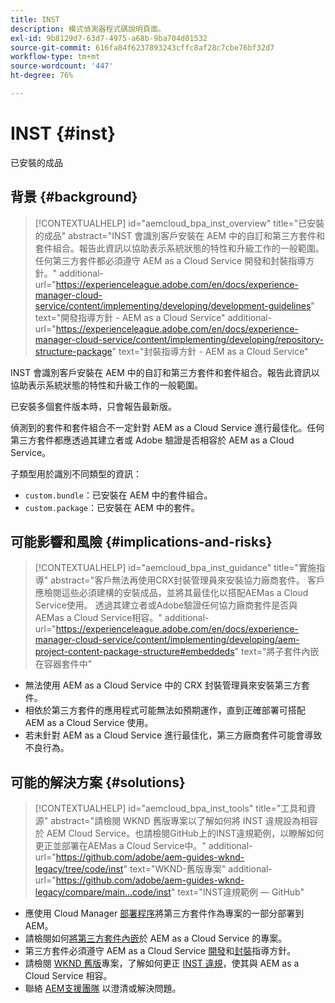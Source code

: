 ```yaml
---
title: INST
description: 模式偵測器程式碼說明頁面。
exl-id: 9b8129d7-63d7-4975-a68b-9ba704d01532
source-git-commit: 616fa84f6237893243cffc8af28c7cbe76bf32d7
workflow-type: tm+mt
source-wordcount: '447'
ht-degree: 76%

---
```


# INST {#inst}

已安裝的成品

## 背景 {#background}

>[!CONTEXTUALHELP]
>id="aemcloud_bpa_inst_overview"
>title="已安裝的成品"
>abstract="INST 會識別客戶安裝在 AEM 中的自訂和第三方套件和套件組合。報告此資訊以協助表示系統狀態的特性和升級工作的一般範圍。任何第三方套件都必須遵守 AEM as a Cloud Service 開發和封裝指導方針。"
>additional-url="https://experienceleague.adobe.com/en/docs/experience-manager-cloud-service/content/implementing/developing/development-guidelines" text="開發指導方針 - AEM as a Cloud Service"
>additional-url="https://experienceleague.adobe.com/en/docs/experience-manager-cloud-service/content/implementing/developing/repository-structure-package" text="封裝指導方針 - AEM as a Cloud Service"

INST 會識別客戶安裝在 AEM 中的自訂和第三方套件和套件組合。報告此資訊以協助表示系統狀態的特性和升級工作的一般範圍。

已安裝多個套件版本時，只會報告最新版。

偵測到的套件和套件組合不一定針對 AEM as a Cloud Service 進行最佳化。任何第三方套件都應透過其建立者或 Adobe 驗證是否相容於 AEM as a Cloud Service。

子類型用於識別不同類型的資訊：

* `custom.bundle`：已安裝在 AEM 中的套件組合。
* `custom.package`：已安裝在 AEM 中的套件。

## 可能影響和風險 {#implications-and-risks}

>[!CONTEXTUALHELP]
>id="aemcloud_bpa_inst_guidance"
>title="實施指導"
>abstract="客戶無法再使用CRX封裝管理員來安裝協力廠商套件。 客戶應檢閱這些必須建構的安裝成品，並將其最佳化以搭配AEMas a Cloud Service使用。 透過其建立者或Adobe驗證任何協力廠商套件是否與AEMas a Cloud Service相容。"
>additional-url="https://experienceleague.adobe.com/en/docs/experience-manager-cloud-service/content/implementing/developing/aem-project-content-package-structure#embeddeds" text="將子套件內嵌在容器套件中"


* 無法使用 AEM as a Cloud Service 中的 CRX 封裝管理員來安裝第三方套件。
* 相依於第三方套件的應用程式可能無法如預期運作，直到正確部署可搭配 AEM as a Cloud Service 使用。
* 若未針對 AEM as a Cloud Service 進行最佳化，第三方廠商套件可能會導致不良行為。

## 可能的解決方案 {#solutions}

>[!CONTEXTUALHELP]
>id="aemcloud_bpa_inst_tools"
>title="工具和資源"
>abstract="請檢閱 WKND 舊版專案以了解如何將 INST 違規設為相容於 AEM Cloud Service。也請檢閱GitHub上的INST違規範例，以瞭解如何更正並部署在AEMas a Cloud Service中。"
>additional-url="https://github.com/adobe/aem-guides-wknd-legacy/tree/code/inst" text="WKND-舊版專案"
>additional-url="https://github.com/adobe/aem-guides-wknd-legacy/compare/main...code/inst" text="INST違規範例 — GitHub"

* 應使用 Cloud Manager [部署程序](https://experienceleague.adobe.com/en/docs/experience-manager-cloud-service/content/implementing/using-cloud-manager/deploy-code#deployment-process)將第三方套件作為專案的一部分部署到 AEM。
* 請檢閱如何[將第三方套件內嵌](https://experienceleague.adobe.com/en/docs/experience-manager-cloud-service/content/implementing/developing/aem-project-content-package-structure#embedding-3rd-party-packages)於 AEM as a Cloud Service 的專案。
* 第三方套件必須遵守 AEM as a Cloud Service [開發](https://experienceleague.adobe.com/en/docs/experience-manager-cloud-service/content/implementing/developing/development-guidelines)和[封裝](https://experienceleague.adobe.com/en/docs/experience-manager-cloud-service/content/implementing/developing/repository-structure-package)指導方針。
* 請檢閱 [WKND 舊版](https://github.com/adobe/aem-guides-wknd-legacy/tree/code/inst)專案，了解如何更正 [INST 違規](https://github.com/adobe/aem-guides-wknd-legacy/compare/main...code/inst)，使其與 AEM as a Cloud Service 相容。
* 聯絡 [AEM支援團隊](https://helpx.adobe.com/tw/enterprise/using/support-for-experience-cloud.html) 以澄清或解決問題。
